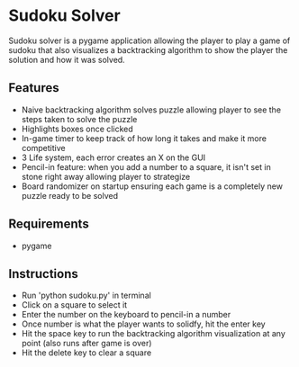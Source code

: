 # Sudoku Solver

Sudoku solver is a pygame application allowing the player to play a game of sudoku that also visualizes a backtracking algorithm to 
show the player the solution and how it was solved.

## Features 

- Naive backtracking algorithm solves puzzle allowing player to see the steps taken to solve the puzzle 
- Highlights boxes once clicked
- In-game timer to keep track of how long it takes and make it more competitive
- 3 Life system, each error creates an X on the GUI
- Pencil-in feature: when you add a number to a square, it isn't set in stone right away allowing player to strategize
- Board randomizer on startup ensuring each game is a completely new puzzle ready to be solved

## Requirements

- pygame

## Instructions

- Run 'python sudoku.py' in terminal
- Click on a square to select it
- Enter the number on the keyboard to pencil-in a number
- Once number is what the player wants to solidfy, hit the enter key
- Hit the space key to run the backtracking algorithm visualization at any point (also runs after game is over)
- Hit the delete key to clear a square
  
